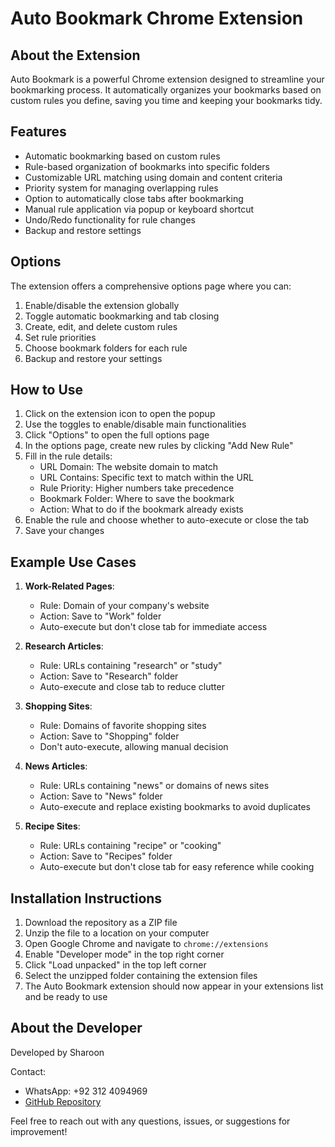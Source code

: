 # Auto Bookmark Chrome Extension

## About the Extension

Auto Bookmark is a powerful Chrome extension designed to streamline your bookmarking process. It automatically organizes your bookmarks based on custom rules you define, saving you time and keeping your bookmarks tidy.

## Features

- Automatic bookmarking based on custom rules
- Rule-based organization of bookmarks into specific folders
- Customizable URL matching using domain and content criteria
- Priority system for managing overlapping rules
- Option to automatically close tabs after bookmarking
- Manual rule application via popup or keyboard shortcut
- Undo/Redo functionality for rule changes
- Backup and restore settings

## Options

The extension offers a comprehensive options page where you can:

1. Enable/disable the extension globally
2. Toggle automatic bookmarking and tab closing
3. Create, edit, and delete custom rules
4. Set rule priorities
5. Choose bookmark folders for each rule
6. Backup and restore your settings

## How to Use

1. Click on the extension icon to open the popup
2. Use the toggles to enable/disable main functionalities
3. Click "Options" to open the full options page
4. In the options page, create new rules by clicking "Add New Rule"
5. Fill in the rule details:
   - URL Domain: The website domain to match
   - URL Contains: Specific text to match within the URL
   - Rule Priority: Higher numbers take precedence
   - Bookmark Folder: Where to save the bookmark
   - Action: What to do if the bookmark already exists
6. Enable the rule and choose whether to auto-execute or close the tab
7. Save your changes

## Example Use Cases

1. **Work-Related Pages**: 
   - Rule: Domain of your company's website
   - Action: Save to "Work" folder
   - Auto-execute but don't close tab for immediate access

2. **Research Articles**: 
   - Rule: URLs containing "research" or "study"
   - Action: Save to "Research" folder
   - Auto-execute and close tab to reduce clutter

3. **Shopping Sites**: 
   - Rule: Domains of favorite shopping sites
   - Action: Save to "Shopping" folder
   - Don't auto-execute, allowing manual decision

4. **News Articles**: 
   - Rule: URLs containing "news" or domains of news sites
   - Action: Save to "News" folder
   - Auto-execute and replace existing bookmarks to avoid duplicates

5. **Recipe Sites**: 
   - Rule: URLs containing "recipe" or "cooking"
   - Action: Save to "Recipes" folder
   - Auto-execute but don't close tab for easy reference while cooking

## Installation Instructions

1. Download the repository as a ZIP file
2. Unzip the file to a location on your computer
3. Open Google Chrome and navigate to `chrome://extensions`
4. Enable "Developer mode" in the top right corner
5. Click "Load unpacked" in the top left corner
6. Select the unzipped folder containing the extension files
7. The Auto Bookmark extension should now appear in your extensions list and be ready to use

## About the Developer

Developed by Sharoon

Contact: 
- WhatsApp: +92 312 4094969
- [GitHub Repository](https://github.com/sharoon7171/Auto-Bookmark-Chrome-Extension)

Feel free to reach out with any questions, issues, or suggestions for improvement!

